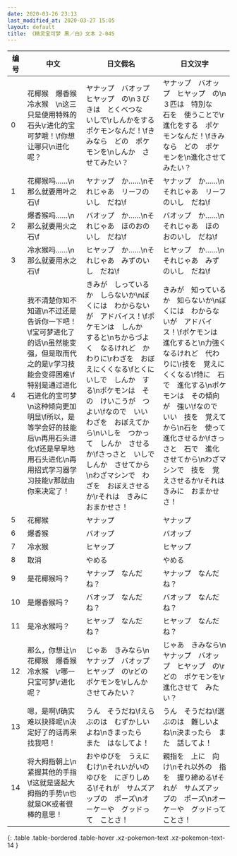 ```yaml
---
date: 2020-03-26 23:13
last_modified_at: 2020-03-27 15:05
layout: default
title: 《精灵宝可梦 黑／白》文本 2-045
---
```

| 编号 | 中文 | 日文假名 | 日文汉字 |
| ---- | ---- | ---- | --- |
| 0 | 花椰猴　爆香猴　冷水猴　\n这三只是使用特殊的石头\r进化的宝可梦哦！\f你想让哪只\n进化呢？ | ヤナップ　バオップ　ヒヤップ　の\n３びきは　とくべつな　いしで\rしんかをする　ポケモンなんだ！\fきみなら　どの　ポケモンを\nしんか　させてみたい？ | ヤナップ　バオップ　ヒヤップ　の\n３匹は　特別な　石を　使うことで\r進化をする　ポケモンなんだ！\fきみなら　どの　ポケモンを\n進化させて　みたい？ |
| 1 | 花椰猴吗……\n那么就要用叶之石\f | ヤナップ　か……\nそれじゃあ　リーフのいし　だね\f | ヤナップ　か……\nそれじゃあ　リーフのいし　だね\f |
| 2 | 爆香猴吗……\n那么就要用火之石\f | バオップ　か……\nそれじゃあ　ほのおのいし　だね\f | バオップ　か……\nそれじゃあ　ほのおのいし　だね\f |
| 3 | 冷水猴吗……\n那么就要用水之石\f | ヒヤップ　か……\nそれじゃあ　みずのいし　だね\f | ヒヤップ　か……\nそれじゃあ　みずのいし　だね\f |
| 4 | 我不清楚你知不知道\n不过还是告诉你一下吧！\f宝可梦进化了的话\n虽然能变强，但是取而代之的是\r学习技能会变得困难\f特别是通过进化石进化的宝可梦\n这种倾向更加明显\f所以，是等学会好的技能后\n再用石头进化\f还是早早地用石头进化\n再用招式学习器学习技能\r那就由你来决定了！ | きみが　しっているか　しらないか\nぼくには　わからないが　アドバイス！\fポケモンは　しんか　すると\nちからづよく　なるけれど　かわりに\rわざを　おぼえにくくなる\fとくに　いしで　しんか　する\nポケモンは　その　けいこうが　つよい\fなので　いい　わざを　おぼえてから\nいしを　つかって　しんか　させるか\fさっさと　いしで　しんか　させてから\nわざマシンで　わざを　おぼえさせるか\rそれは　きみに　おまかせさ！ | きみが　知っているか　知らないか\nぼくには　わからないが　アドバイス！\fポケモンは　進化すると\n力強く　なるけれど　代わりに\r技を　覚えにくくなる\f特に　石で　進化する\nポケモンは　その傾向が　強い\fなので　いい　技を　覚えてから\n石を　使って　進化させるか\fさっさと　石で　進化させてから\nわざマシンで　技を　覚えさせるか\rそれは　きみに　おまかせさ！ |
| 5 | 花椰猴 | ヤナップ | ヤナップ |
| 6 | 爆香猴 | バオップ | バオップ |
| 7 | 冷水猴 | ヒヤップ | ヒヤップ |
| 8 | 取消 | やめる | やめる |
| 9 | 是花椰猴吗？ | ヤナップ　なんだね？ | ヤナップ　なんだね？ |
| 10 | 是爆香猴吗？ | バオップ　なんだね？ | バオップ　なんだね？ |
| 11 | 是冷水猴吗？ | ヒヤップ　なんだね？ | ヒヤップ　なんだね？ |
| 12 | 那么，你想让\n花椰猴　爆香猴　冷水猴　\r哪一只宝可梦\r进化呢？ | じゃあ　きみなら\nヤナップ　バオップ　ヒヤップ　の\rどの　ポケモンを\rしんか　させてみたい？ | じゃあ　きみなら\nヤナップ　バオップ　ヒヤップ　の\rどの　ポケモンを\r進化させて　みたい？ |
| 13 | 嗯，是啊\f确实难以抉择呢\n决定好了的话再来找我吧！ | うん　そうだね\fえらぶのは　むずかしいよね\nきまったら　また　はなしてよ！ | うん　そうだね\f選ぶのは　難しいよね\n決まったら　また　話してよ！ |
| 14 | 将大拇指朝上\n紧握其他的手指\f这就是竖起大拇指的手势\n也就是OK或者很棒的意思！ | おやゆびを　うえに　むけ\nそれいがいの　ゆびを　にぎりしめる\fそれが　サムズアップの　ポーズ\nオーケーや　グッドって　ことさ！ | 親指を　上に　向け\nそれ以外の　指を　握り締める\fそれが　サムズアップの　ポーズ\nオーケーや　グッドって　ことさ！ |
{: .table .table-bordered .table-hover .xz-pokemon-text .xz-pokemon-text-14 }